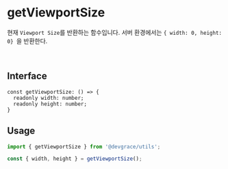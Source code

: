 # getViewportSize

현재 `Viewport Size`를 반환하는 함수입니다.
서버 환경에서는 `{ width: 0, height: 0} `을 반환한다.

<br />

## Interface
```tsx
const getViewportSize: () => {
  readonly width: number;
  readonly height: number;
}
```

## Usage
```ts
import { getViewportSize } from '@devgrace/utils';

const { width, height } = getViewportSize();
```